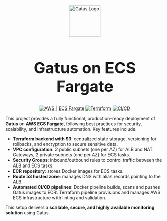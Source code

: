 <div align="center">
  <img width="100" height="100" alt="Gatus Logo" src="https://github.com/user-attachments/assets/bb670d76-1282-4bad-a9e9-4190d9f43410" />
  <h1 style="font-size: 3.5em;"> Gatus on ECS Fargate</h1>

  <p>
    <a href="#"><img src="https://img.shields.io/badge/Cloud-AWS-FF9900?logo=amazon-aws" alt="AWS | ECS Fargate"></a>
    <a href="#"><img src="https://img.shields.io/badge/IaC-Terraform-623CE4?logo=terraform" alt="Terraform"></a>
    <a href="#"><img src="https://img.shields.io/badge/CI/CD-GitHub_Actions-2088FF?logo=github-actions" alt="CI/CD"></a>
  </p>
</div>

This project provides a fully functional, production-ready deployment of **Gatus** on **AWS ECS Fargate**, following best practices for security, scalability, and infrastructure automation. Key features include:

- **Terraform backend with S3**: centralized state storage, versioning for rollbacks, and encryption to secure sensitive data.
- **VPC configuration**: 2 public subnets (one per AZ) for ALB and NAT Gateways, 2 private subnets (one per AZ) for ECS tasks.
- **Security Groups**: inbound/outbound rules to control traffic between the ALB and ECS tasks.
- **ECR repository**: stores Docker images for ECS tasks.
- **Route 53 hosted zone**: manages DNS with alias records pointing to the ALB.
- **Automated CI/CD pipelines**: Docker pipeline builds, scans and pushes Gatus images to ECR. Terraform pipeline provisions and manages AWS ECS infrastructure with linting and validation.

This setup delivers a **scalable, secure, and highly available monitoring solution** using Gatus.

